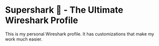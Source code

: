 # Supershark :shark: - The Ultimate Wireshark Profile

This is my personal Wireshark profile. It has customizations that make
my work much easier.


